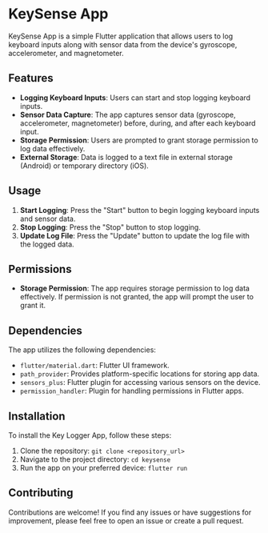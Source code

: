 # KeySense App

KeySense App is a simple Flutter application that allows users to log keyboard inputs along with sensor data from the device's gyroscope, accelerometer, and magnetometer.

## Features

- **Logging Keyboard Inputs**: Users can start and stop logging keyboard inputs.
- **Sensor Data Capture**: The app captures sensor data (gyroscope, accelerometer, magnetometer) before, during, and after each keyboard input.
- **Storage Permission**: Users are prompted to grant storage permission to log data effectively.
- **External Storage**: Data is logged to a text file in external storage (Android) or temporary directory (iOS).

## Usage

1. **Start Logging**: Press the "Start" button to begin logging keyboard inputs and sensor data.
2. **Stop Logging**: Press the "Stop" button to stop logging.
3. **Update Log File**: Press the "Update" button to update the log file with the logged data.

## Permissions

- **Storage Permission**: The app requires storage permission to log data effectively. If permission is not granted, the app will prompt the user to grant it.

## Dependencies

The app utilizes the following dependencies:

- `flutter/material.dart`: Flutter UI framework.
- `path_provider`: Provides platform-specific locations for storing app data.
- `sensors_plus`: Flutter plugin for accessing various sensors on the device.
- `permission_handler`: Plugin for handling permissions in Flutter apps.

## Installation

To install the Key Logger App, follow these steps:

1. Clone the repository: `git clone <repository_url>`
2. Navigate to the project directory: `cd keysense`
3. Run the app on your preferred device: `flutter run`

## Contributing

Contributions are welcome! If you find any issues or have suggestions for improvement, please feel free to open an issue or create a pull request.
